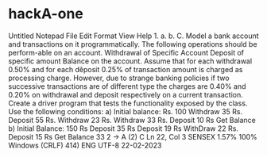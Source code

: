 # hackA-one
Untitled Notepad
File Edit Format View Help
1.
a.
b.
C.
Model a bank account and transactions on it programmatically. The following operations should be perform-able on an account.
Withdrawal of Specific Account
Deposit of specific amount
Balance on the account.
Assume that for each withdrawal 0.50% and for each děposit 0.25% of transaction amount is charged as processing charge. However, due to
strange banking policies if two successive transactions are of different type the charges are 0.40% and 0.20% on withdrawal and deposit
respectively on a current transaction.
Create a driver program that tests the functionality exposed by the class. Use the following conditions:
a)
Initial balance: Rs. 100
Withdraw 35 Rs.
Deposit 55 Rs.
Withdraw 23 Rs.
Withdraw 33 Rs.
Deposit 10 Rs
Get Balance
b)
Initial Balance: 150 Rs
Deposit 35 Rs
Deposit 19 Rs
WithDraw 22 Rs.
Deposit 15 Rs
Get Balance
33
2
→
A
(2)
C
Ln 22, Col 3
SENSEX 1.57%
100% Windows (CRLF)
414) ENG
UTF-8
22-02-2023
